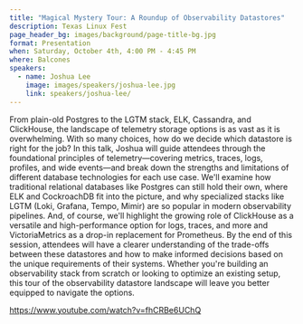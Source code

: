 ```yaml
---
title: "Magical Mystery Tour: A Roundup of Observability Datastores"
description: Texas Linux Fest
page_header_bg: images/background/page-title-bg.jpg
format: Presentation
when: Saturday, October 4th, 4:00 PM - 4:45 PM
where: Balcones
speakers:
  - name: Joshua Lee
    image: images/speakers/joshua-lee.jpg
    link: speakers/joshua-lee/
---
```


From plain-old Postgres to the LGTM stack, ELK, Cassandra, and ClickHouse, the
landscape of telemetry storage options is as vast as it is overwhelming.  With
so many choices, how do we decide which datastore is right for the job?  In
this talk, Joshua will guide attendees through the foundational principles of
telemetry—covering metrics, traces, logs, profiles, and wide events—and break
down the strengths and limitations of different database technologies for each
use case.  We'll examine how traditional relational databases like Postgres can
still hold their own, where ELK and CockroachDB fit into the picture, and why
specialized stacks like LGTM (Loki, Grafana, Tempo, Mimir) are so popular in
modern observability pipelines.  And, of course, we'll highlight the growing
role of ClickHouse as a versatile and high-performance option for logs, traces,
and more and VictoriaMetrics as a drop-in replacement for Prometheus.  By the
end of this session, attendees will have a clearer understanding of the
trade-offs between these datastores and how to make informed decisions based on
the unique requirements of their systems.  Whether you're building an
observability stack from scratch or looking to optimize an existing setup, this
tour of the observability datastore landscape will leave you better equipped to
navigate the options.

<https://www.youtube.com/watch?v=fhCRBe6UChQ>
